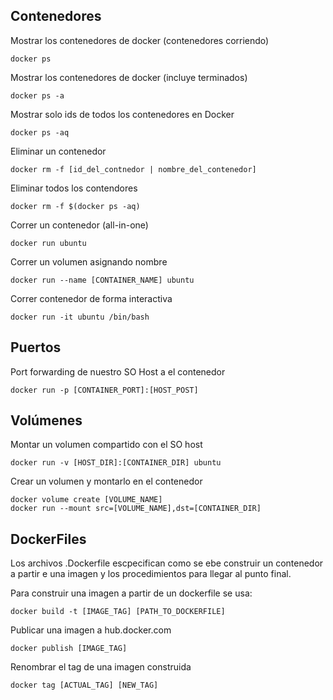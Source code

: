 ## Contenedores  

Mostrar los contenedores de docker (contenedores corriendo)

```
docker ps
```

Mostrar los contenedores de docker (incluye terminados)

```
docker ps -a
```

Mostrar solo ids de todos los contenedores en Docker
```
docker ps -aq
```

Eliminar un contenedor
```
docker rm -f [id_del_contnedor | nombre_del_contenedor]
```

Eliminar todos los contendores
```
docker rm -f $(docker ps -aq)
```

Correr un contenedor (all-in-one)
```
docker run ubuntu
```

Correr un volumen asignando nombre
```
docker run --name [CONTAINER_NAME] ubuntu
```

Correr contenedor de forma interactiva
```
docker run -it ubuntu /bin/bash
```

## Puertos
Port forwarding de nuestro SO Host a el contenedor
```
docker run -p [CONTAINER_PORT]:[HOST_POST]
```

## Volúmenes

Montar un volumen compartido con el SO host

```
docker run -v [HOST_DIR]:[CONTAINER_DIR] ubuntu
```

Crear un volumen y montarlo en el contenedor

```
docker volume create [VOLUME_NAME]
docker run --mount src=[VOLUME_NAME],dst=[CONTAINER_DIR]
```

## DockerFiles

Los archivos .Dockerfile escpecifican como se ebe construir un contenedor a partir e una imagen y los procedimientos para llegar al punto final.

Para construir una imagen a partir de un dockerfile se usa:

```
docker build -t [IMAGE_TAG] [PATH_TO_DOCKERFILE]
```

Publicar una imagen a hub.docker.com
```
docker publish [IMAGE_TAG]
```

Renombrar el tag de una imagen construida
```
docker tag [ACTUAL_TAG] [NEW_TAG]
```
